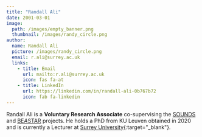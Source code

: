 ```yaml
---
title: "Randall Ali"
date: 2001-03-01
image: 
  path: /images/empty_banner.png
  thumbnail: /images/randy_circle.png
author:
  name: Randall Ali
  picture: /images/randy_circle.png
  email: r.ali@surrey.ac.uk
  links:
    - title: Email
      url: mailto:r.ali@surrey.ac.uk
      icon: fas fa-at    
    - title: LinkedIn
      url: https://linkedin.com/in/randall-ali-0b767b72
      icon: fab fa-linkedin
---
```


Randall Ali is a **Voluntary Research Associate** co-supervising the [SOUNDS](projects/sounds/) and [BE*A*STAR](projects/beastar/) projects. He holds a PhD from KU Leuven obtained in 2020 and is currently a Lecturer at [Surrey University](https://www.surrey.ac.uk){:target="_blank"}.
